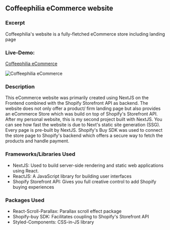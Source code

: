 ## Coffeephilia eCommerce website

### Excerpt
Coffeephilia's website is a fully-fletched eCommerce store including landing page

### Live-Demo:
[Coffeephilia eCommerce](https://coffeephilia-frontend.vercel.app/ "Coffeephilia eCommerce") 

![Coffeephilia eCommerce](https://res.cloudinary.com/djiqhmzqs/image/upload/v1618747413/Coffeephilia_09cde92a6c.jpg "Coffeephilia eCommerce")

### Description
This eCommerce website was primarily created using NextJS on the Frontend combined with the Shopify Storefront API as backend. The website does not only offer a product/ firm landing page but also provides an eCommerce Store which was build on top of Shopify's Storefront API. After my personal website, this is my second project built with NextJS. You can see how fast the website is due to Next's static site generation (SSG). Every page is pre-built by NextJS. Shopify's Buy SDK was used to connect the store page to Shopify's backend which offers a secure way to fetch the products and handle payment.

### Frameworks/Libraries Used
+ NextJS: Used to build server-side rendering and static web applications using React.
+ ReactJS: A JavaScript library for building user interfaces
+ Shopify Storefront API: Gives you full creative control to add Shopify buying experiences

### Packages Used
+ React-Scroll-Parallax: Parallax scroll effect package
+ Shopify-buy SDK: Facilitates coupling to Shopify's Storefront API
+ Styled-Components: CSS-in-JS library
